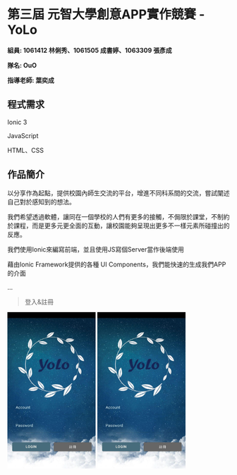 # 第三屆 元智大學創意APP實作競賽 - YoLo

**組員: 1061412 林俐秀、1061505 成書婷、1063309 張彥成**

**隊名: OuO**   

**指導老師: 葉奕成**

## 程式需求

Ionic 3

JavaScript

HTML、CSS

## 作品簡介

以分享作為起點，提供校園內師生交流的平台，增進不同科系間的交流，嘗試闡述自己對於感知到的想法。

我們希望透過軟體，讓同在一個學校的人們有更多的接觸，不侷限於課堂，不制約於課程，而是更多元更全面的互動，讓校園能夠呈現出更多不一樣元素所碰撞出的反應。


我們使用Ionic來編寫前端，並且使用JS寫個Server當作後端使用

藉由Ionic Framework提供的各種 UI Components，我們能快速的生成我們APP的介面

...

> 登入&註冊

<img src="img/photo_2020-06-10_21-22-23.jpg" width="200px"> <img src="img/photo_2020-06-10_21-22-23.jpg" width="200px">



